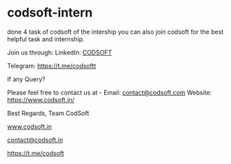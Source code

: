 # codsoft-intern
done 4 task of codsoft of the intership you can also join codsoft for the best helpful task and internship.

Join us through:
LinkedIn: [CODSOFT](https://www.linkedin.com/company/codsoft/)

Telegram: https://t.me/codsoftt

If any Query?

Please feel free to contact us at -
Email: contact@codsoft.com
Website: https://www.codsoft.in/

Best Regards,
Team CodSoft



www.codsoft.in

contact@codsoft.in

https://t.me/codsoft

